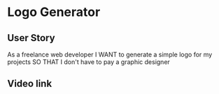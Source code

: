 # Logo Generator 

## User Story 

As a freelance web developer
I WANT to generate a simple logo for my projects
SO THAT I don't have to pay a graphic designer

## Video link 

